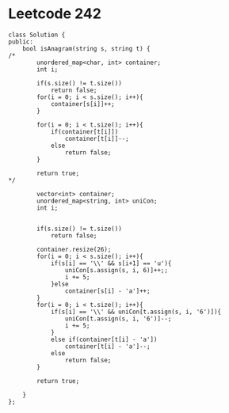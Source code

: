 # Leetcode 242
    class Solution {
    public:
        bool isAnagram(string s, string t) {
    /*
            unordered_map<char, int> container;
            int i;

            if(s.size() != t.size())
                return false;
            for(i = 0; i < s.size(); i++){
                container[s[i]]++; 
            }

            for(i = 0; i < t.size(); i++){
                if(container[t[i]])
                    container[t[i]]--;
                else
                    return false;
            }

            return true;
    */

            vector<int> container;
            unordered_map<string, int> uniCon;
            int i;


            if(s.size() != t.size())
                return false;

            container.resize(26);
            for(i = 0; i < s.size(); i++){
                if(s[i] == '\\' && s[i+1] == 'u'){
                    uniCon[s.assign(s, i, 6)]++;;
                    i += 5;    
                }else
                    container[s[i] - 'a']++;
            }
            for(i = 0; i < t.size(); i++){
                if(s[i] == '\\' && uniCon[t.assign(s, i, '6')]){
                    uniCon[t.assign(s, i, '6')]--;
                    i += 5;
                }
                else if(container[t[i] - 'a'])
                    container[t[i] - 'a']--;
                else
                    return false;
            }

            return true;

        }
    };
